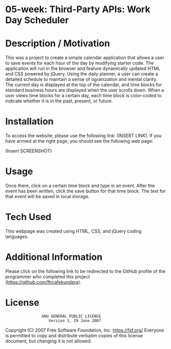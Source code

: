 # 05-week: Third-Party APIs: Work Day Scheduler

# Description / Motivation

This was a project to create a simple calendar application that allows a user to save events for each hour of the day by modifying starter code. The application will run in the browser and feature dynamically updated HTML and CSS powered by jQuery. Using the daily planner, a user can create a detailed schedule to maintain a sense of ogranization and mental clarity. The current day is displayed at the top of the calendar, and time blocks for standard business hours are displayed when the user scrolls down. When a user views time blocks for a certain day, each time block is color-coded to indicate whether it is in the past, present, or future.

# Installation

To access the website, please use the following link: (INSERT LINK). If you have arrived at the right page, you should see the following web page:

(Insert SCREENSHOT)

# Usage

Once there, click on a certain time block and type in an event. After the event has been written, click the save button for that time block. The text for that event will be saved in local storage.


# Tech Used

This webpage was created using HTML, CSS, and jQuery coding languages.

# Additional Information

Please click on the following link to be redirected to the GitHub profile of the programmer who completed this project (https://github.com/ftrcafekundera).

# License
                    GNU GENERAL PUBLIC LICENSE
                       Version 3, 29 June 2007

 Copyright (C) 2007 Free Software Foundation, Inc. <https://fsf.org/>
 Everyone is permitted to copy and distribute verbatim copies
 of this license document, but changing it is not allowed.
